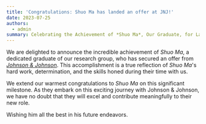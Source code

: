 ```yaml
---
title: 'Congratulations: Shuo Ma has landed an offer at JNJ!'
date: 2023-07-25
authors: 
  - admin
summary: Celebrating the Achievement of *Shuo Ma*, Our Graduate, for Landing an Offer at [*Johnson & Johnson*](https://www.jnj.com/) !
---
```


We are delighted to announce the incredible achievement of *Shuo Ma*, a dedicated graduate of our research group, who has secured an offer from [*Johnson & Johnson*](https://www.jnj.com/). This accomplishment is a true reflection of *Shuo Ma*'s hard work, determination, and the skills honed during their time with us.

We extend our warmest congratulations to *Shuo Ma* on this significant milestone. As they embark on this exciting journey with Johnson & Johnson, we have no doubt that they will excel and contribute meaningfully to their new role.

Wishing him all the best in his future endeavors.